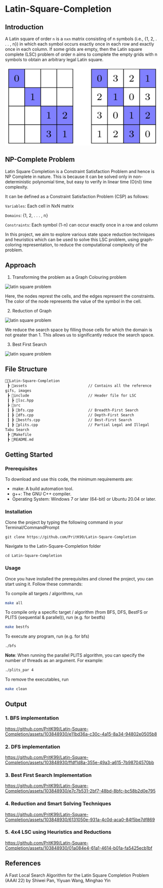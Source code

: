 # Latin-Square-Completion

## Introduction

A Latin square of order ```n``` is a ```nxn``` matrix consisting of n symbols (i.e., {1, 2, . . . , n}) in which each symbol occurs exactly once in each row and exactly once in each column. If some grids are empty, then the Latin square complete (LSC) problem of order n aims to complete the empty grids with n symbols to obtain an arbitrary legal Latin square.

<img src = "assets/latinsq.jpg" alt= "latin square problem">

## NP-Complete Problem

Latin Square Completion is a Constraint Satisfaction Problem and hence is NP Complete in nature. This is because it can be solved only in non-deterministic polynomial time, but easy to verify in linear time (O(n)) time complexity. 

It can be defined as a Constraint Satisfaction Problem (CSP) as follows: 

```Variables```: Each cell in NxN matrix

```Domains```: {1, 2, . . . , n}

```Constraints```: Each symbol (1-n) can occur exactly once in a row and column

In this project, we aim to explore various state space reduction techniques and heuristics which can be used to solve this LSC problem, using graph-coloring representation, to reduce the computational complexity of the problem. 

## Approach

1) Transforming the problem as a Graph Colouring problem

<img src = "assets/graph-color.jpg" alt= "latin square problem">

Here, the nodes represt the cells, and the edges represent the constraints. The color of the node represents the value of the symbol in the cell.

2) Reduction of Graph

<img src = "assets/reduction.jpg" alt= "latin square problem">

We reduce the search space by filling those cells for which the domain is not greater than 1. This allows us to significantly reduce the search space.

3) Best First Search

<img src = "assets/best-first.jpg" alt= "latin square problem">

## File Structure
```
👨‍💻Latin-Square-Completion
 ┣ 📂assets                            // Contains all the reference gifs, images
 ┣ 📂include                           // Header file for LSC
 ┃ ┣ 📄lsc.hpp      
 ┣ 📂src                          
 ┃ ┣ 📄bfs.cpp                         // Breadth-First Search
 ┃ ┣ 📄dfs.cpp                         // Depth-First Search 
 ┃ ┣ 📄bestfs.cpp                      // Best-First Search
 ┃ ┣ 📄plits.cpp                       // Partial Legal and Illegal Tabu Search 
 ┣ 📄Makefile       
 ┣ 📄README.md   
``` 

## Getting Started

### Prerequisites
To download and use this code, the minimum requirements are:

* make: A build automation tool.
* g++: The GNU C++ compiler.
* Operating System: Windows 7 or later (64-bit) or Ubuntu 20.04 or later.

### Installation

Clone the project by typing the following command in your Terminal/CommandPrompt

```
git clone https://github.com/PritK99/Latin-Square-Completion
```
Navigate to the Latin-Square-Completion folder

```
cd Latin-Square-Completion
```

### Usage

Once you have installed the prerequisites and cloned the project, you can start using it. Follow these commands:

To compile all targets / algorithms, run

```sh
make all
```


To compile only a specific target / algorithm (from BFS, DFS, BestFS or PLITS {sequential & parallel}), run (e.g. for bestfs)

```sh
make bestfs
```

To execute any program, run (e.g. for bfs)

```sh
./bfs
```

<b>Note</b>: When running the parallel PLITS algorithm, you can specify the number of threads as an argument. For example:

```sh
./plits_par 4
```

To remove the executables, run 

```sh
make clean
```

## Output

### 1. BFS implementation

https://github.com/PritK99/Latin-Square-Completion/assets/103848930/e11bd36a-c30c-4a15-8a34-94802e0505b8

### 2. DFS implementation

https://github.com/PritK99/Latin-Square-Completion/assets/103848930/ffdf1d8a-355e-49a3-a615-7b98704570bb

### 3. Best First Search Implementation

https://github.com/PritK99/Latin-Square-Completion/assets/103848930/e7c7b531-2bf7-48bd-8bfc-bc58b2d0e795

### 4. Reduction and Smart Solving Techniques

https://github.com/PritK99/Latin-Square-Completion/assets/103848930/6131050e-931a-4c0d-aca0-84f5be7df869

### 5. 4x4 LSC using Heuristics and Reductions

https://github.com/PritK99/Latin-Square-Completion/assets/103848930/01a084e4-61a1-4614-b01a-fa5425ecb1bf

## References

A Fast Local Search Algorithm for the Latin Square Completion Problem (AAAI 22) by Shiwei Pan, Yiyuan Wang, Minghao Yin

